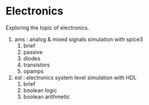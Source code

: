 # Electronics

Exploring the topic of electronics.
1. ams : analog & mixed signals simulation with spice3
    1. brief 
    2. passive 
    3. diodes
    4. transistors
    5. opamps
2. esl : electronics system level simulation with HDL
    1. brief 
    2. boolean logic
    3. boolean arithmetic
